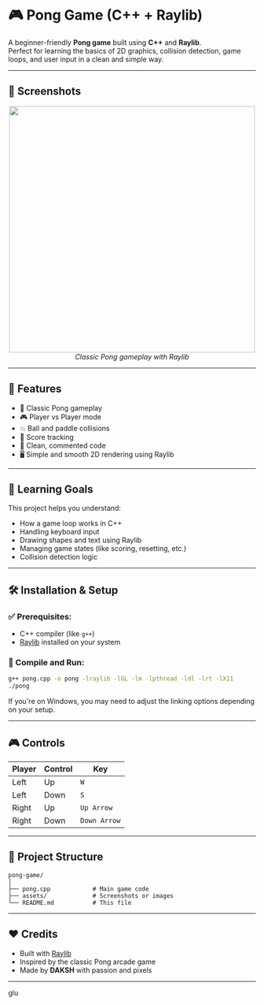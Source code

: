 # 🎮 Pong Game (C++ + Raylib)

A beginner-friendly **Pong game** built using **C++** and **Raylib**.  
Perfect for learning the basics of 2D graphics, collision detection, game loops, and user input in a clean and simple way.

---

## 📸 Screenshots

<p align="center">
  <img src="assets/screenshot1.png" width="500"/>
  <br/>
  <em>Classic Pong gameplay with Raylib</em>
</p>

---

## 🚀 Features

- 🏓 Classic Pong gameplay
- 🎮 Player vs Player mode
- 💥 Ball and paddle collisions
- 🔢 Score tracking
- 🧼 Clean, commented code
- 🖥️ Simple and smooth 2D rendering using Raylib

---

## 🧠 Learning Goals

This project helps you understand:
- How a game loop works in C++
- Handling keyboard input
- Drawing shapes and text using Raylib
- Managing game states (like scoring, resetting, etc.)
- Collision detection logic

---

## 🛠️ Installation & Setup

### ✅ Prerequisites:
- C++ compiler (like `g++`)
- [Raylib](https://www.raylib.com/) installed on your system

### 🧪 Compile and Run:
```bash
g++ pong.cpp -o pong -lraylib -lGL -lm -lpthread -ldl -lrt -lX11
./pong
```

If you're on Windows, you may need to adjust the linking options depending on your setup.

---

## 🎮 Controls

| Player | Control | Key       |
|--------|---------|-----------|
| Left   | Up      | `W`       |
| Left   | Down    | `S`       |
| Right  | Up      | `Up Arrow`|
| Right  | Down    | `Down Arrow`|

---

## 📁 Project Structure

```
pong-game/
│
├── pong.cpp            # Main game code
├── assets/             # Screenshots or images
└── README.md           # This file
```

---

## ❤️ Credits

- Built with [Raylib](https://www.raylib.com/)
- Inspired by the classic Pong arcade game
- Made by **DAKSH** with passion and pixels

---

glu
